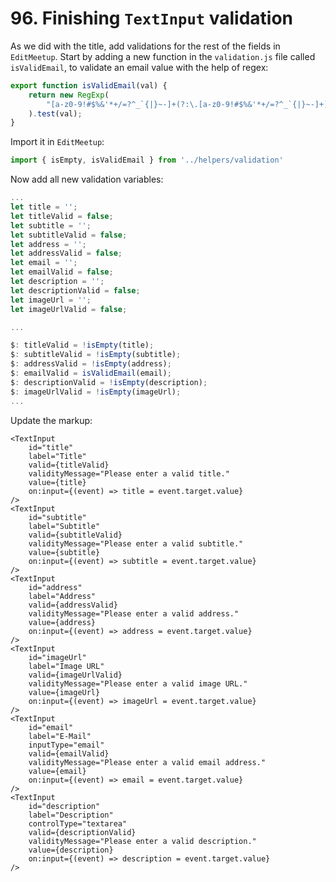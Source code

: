 # 96. Finishing `TextInput` validation

As we did with the title, add validations for the rest of the fields in `EditMeetup`.
Start by adding a new function in the `validation.js` file called `isValidEmail`, to validate an email value with the help of regex:

```js
export function isValidEmail(val) {
    return new RegExp(
        "[a-z0-9!#$%&'*+/=?^_`{|}~-]+(?:\.[a-z0-9!#$%&'*+/=?^_`{|}~-]+)*@(?:[a-z0-9](?:[a-z0-9-]*[a-z0-9])?\.)+[a-z0-9](?:[a-z0-9-]*[a-z0-9])?"
    ).test(val);
}
```

Import it in `EditMeetup`:

```js
import { isEmpty, isValidEmail } from '../helpers/validation'
```

Now add all new validation variables:

```js
...
let title = '';
let titleValid = false;
let subtitle = '';
let subtitleValid = false;
let address = '';
let addressValid = false;
let email = '';
let emailValid = false;
let description = '';
let descriptionValid = false;
let imageUrl = '';
let imageUrlValid = false;

...

$: titleValid = !isEmpty(title);
$: subtitleValid = !isEmpty(subtitle);
$: addressValid = !isEmpty(address);
$: emailValid = isValidEmail(email);
$: descriptionValid = !isEmpty(description);
$: imageUrlValid = !isEmpty(imageUrl);
...
```

Update the markup:

```svelte
<TextInput
    id="title"
    label="Title"
    valid={titleValid}
    validityMessage="Please enter a valid title."
    value={title}
    on:input={(event) => title = event.target.value}
/>
<TextInput
    id="subtitle"
    label="Subtitle"
    valid={subtitleValid}
    validityMessage="Please enter a valid subtitle."
    value={subtitle}
    on:input={(event) => subtitle = event.target.value}
/>
<TextInput
    id="address"
    label="Address"
    valid={addressValid}
    validityMessage="Please enter a valid address."
    value={address}
    on:input={(event) => address = event.target.value}
/>
<TextInput
    id="imageUrl"
    label="Image URL"
    valid={imageUrlValid}
    validityMessage="Please enter a valid image URL."
    value={imageUrl}
    on:input={(event) => imageUrl = event.target.value}
/>
<TextInput
    id="email"
    label="E-Mail"
    inputType="email"
    valid={emailValid}
    validityMessage="Please enter a valid email address."
    value={email}
    on:input={(event) => email = event.target.value}
/>
<TextInput
    id="description"
    label="Description"
    controlType="textarea"
    valid={descriptionValid}
    validityMessage="Please enter a valid description."
    value={description}
    on:input={(event) => description = event.target.value}
/>
```
